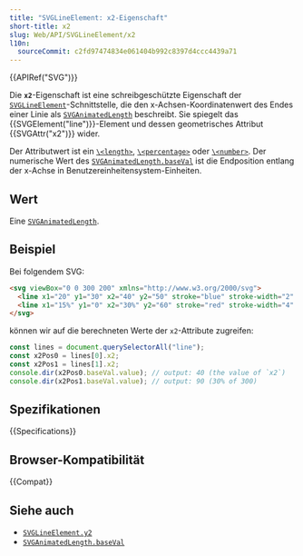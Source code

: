 ```yaml
---
title: "SVGLineElement: x2-Eigenschaft"
short-title: x2
slug: Web/API/SVGLineElement/x2
l10n:
  sourceCommit: c2fd97474834e061404b992c8397d4ccc4439a71
---
```


{{APIRef("SVG")}}

Die **`x2`**-Eigenschaft ist eine schreibgeschützte Eigenschaft der [`SVGLineElement`](/de/docs/Web/API/SVGLineElement)-Schnittstelle, die den x-Achsen-Koordinatenwert des Endes einer Linie als [`SVGAnimatedLength`](/de/docs/Web/API/SVGAnimatedLength) beschreibt. Sie spiegelt das {{SVGElement("line")}}-Element und dessen geometrisches Attribut {{SVGAttr("x2")}} wider.

Der Attributwert ist ein [`\<length>`](/de/docs/Web/SVG/Guides/Content_type#length), [`\<percentage>`](/de/docs/Web/SVG/Guides/Content_type#percentage) oder [`\<number>`](/de/docs/Web/SVG/Guides/Content_type#number). Der numerische Wert des [`SVGAnimatedLength.baseVal`](/de/docs/Web/API/SVGAnimatedLength/baseVal) ist die Endposition entlang der x-Achse in Benutzereinheitensystem-Einheiten.

## Wert

Eine [`SVGAnimatedLength`](/de/docs/Web/API/SVGAnimatedLength).

## Beispiel

Bei folgendem SVG:

```html
<svg viewBox="0 0 300 200" xmlns="http://www.w3.org/2000/svg">
  <line x1="20" y1="30" x2="40" y2="50" stroke="blue" stroke-width="2" />
  <line x1="15%" y1="0" x2="30%" y2="60" stroke="red" stroke-width="4" />
</svg>
```

können wir auf die berechneten Werte der `x2`-Attribute zugreifen:

```js
const lines = document.querySelectorAll("line");
const x2Pos0 = lines[0].x2;
const x2Pos1 = lines[1].x2;
console.dir(x2Pos0.baseVal.value); // output: 40 (the value of `x2`)
console.dir(x2Pos1.baseVal.value); // output: 90 (30% of 300)
```

## Spezifikationen

{{Specifications}}

## Browser-Kompatibilität

{{Compat}}

## Siehe auch

- [`SVGLineElement.y2`](/de/docs/Web/API/SVGLineElement/y2)
- [`SVGAnimatedLength.baseVal`](/de/docs/Web/API/SVGAnimatedLength/baseVal)
